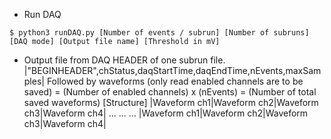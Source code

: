 - Run DAQ
```
$ python3 runDAQ.py [Number of events / subrun] [Number of subruns] [DAQ mode] [Output file name] [Threshold in mV]
```
- Output file from DAQ
HEADER of one subrun file.
|"BEGINHEADER",chStatus,daqStartTime,daqEndTime,nEvents,maxSamples|
Followed by waveforms (only read enabled channels are to be saved)
= (Number of enabled channels) x (nEvents) = (Number of total saved waveforms)
[Structure]
|Waveform ch1|Waveform ch2|Waveform ch3|Waveform ch4|
...
...
...
|Waveform ch1|Waveform ch2|Waveform ch3|Waveform ch4|
